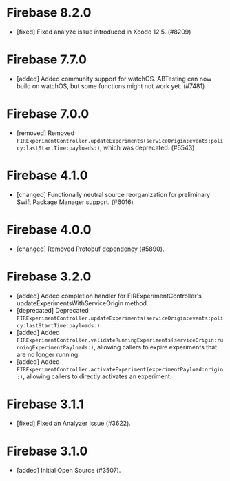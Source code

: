# Firebase 8.2.0
- [fixed] Fixed analyze issue introduced in Xcode 12.5. (#8209)

# Firebase 7.7.0
- [added] Added community support for watchOS. ABTesting can now build on watchOS, but some functions might not work yet. (#7481)

# Firebase 7.0.0
- [removed] Removed `FIRExperimentController.updateExperiments(serviceOrigin:events:policy:lastStartTime:payloads:)`, which was deprecated. (#6543)

# Firebase 4.1.0
- [changed] Functionally neutral source reorganization for preliminary Swift Package Manager support. (#6016)

# Firebase 4.0.0
- [changed] Removed Protobuf dependency (#5890).

# Firebase 3.2.0
- [added] Added completion handler for FIRExperimentController's updateExperimentsWithServiceOrigin method.
- [deprecated] Deprecated `FIRExperimentController.updateExperiments(serviceOrigin:events:policy:lastStartTime:payloads:)`.
- [added] Added `FIRExperimentController.validateRunningExperiments(serviceOrigin:runningExperimentPayloads:)`, allowing callers to expire experiments that are no longer running.
- [added] Added `FIRExperimentController.activateExperiment(experimentPayload:origin:)`, allowing callers to directly activates an experiment.

# Firebase 3.1.1
- [fixed] Fixed an Analyzer issue (#3622).

# Firebase 3.1.0
- [added] Initial Open Source (#3507).
